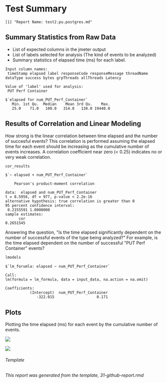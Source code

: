Test Summary
================

    [1] "Report Name: test2.pu.postgres.md"

Summary Statistics from Raw Data
--------------------------------

-   List of expected columns in the jmeter output
-   List of labels selected for analysis (The kind of events to be analyzed)
-   Summary statistics of elapsed time (ms) for each label.

<!-- -->

    Input column names:
     timeStamp elapsed label responseCode responseMessage threadName dataType success bytes grpThreads allThreads Latency

    Value of 'label' used for analysis:
     PUT Perf Container

    $`elapsed for num_PUT_Perf_Container`
       Min. 1st Qu.  Median    Mean 3rd Qu.    Max. 
       25.0    71.0   100.0   314.8   138.0 19440.0 

Results of Correlation and Linear Modeling
------------------------------------------

How strong is the linear correlation between time elapsed and the number of succesful events? This correlation is performed assuming the elapsed time for each event should be increasing as the cumulative number of events increases. A correlation coefficient near zero (&lt; 0.25) indicates no or very weak correlation.

``` r
cor_results
```

    $`~ elapsed + num_PUT_Perf_Container`

        Pearson's product-moment correlation

    data:  elapsed and num_PUT_Perf_Container
    t = 8.5956, df = 977, p-value < 2.2e-16
    alternative hypothesis: true correlation is greater than 0
    95 percent confidence interval:
     0.2155591 1.0000000
    sample estimates:
          cor 
    0.2651545 

Answering the question, "Is the time elapsed significantly dependent on the number of successful events of the type being analyzed?" For example, is the time elapsed dependent on the number of successful "PUT Perf Container" events?

``` r
lmodels
```

    $`lm_forumla: elapsed ~ num_PUT_Perf_Container`

    Call:
    lm(formula = lm_formula, data = input_data, na.action = na.omit)

    Coefficients:
               (Intercept)  num_PUT_Perf_Container  
                  -322.015                   0.171  

Plots
-----

Plotting the time elapsed (ms) for each event by the cumulative number of events.

![](/home/grosscol/workspace/fcrepo_perf_analysis/build/test2.pu.postgres_files/figure-markdown_github/bin_plots-1.png)

![](/home/grosscol/workspace/fcrepo_perf_analysis/build/test2.pu.postgres_files/figure-markdown_github/dot_plots-1.png)

###### Template

*This report was generated from the template, 31-github-report.rmd*
